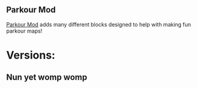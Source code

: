 Parkour Mod
---
[Parkour Mod](https://modrinth.com/project/Yk5GUpV9) adds many different blocks designed to help with making fun parkour maps!

# Versions:

## Nun yet womp womp
